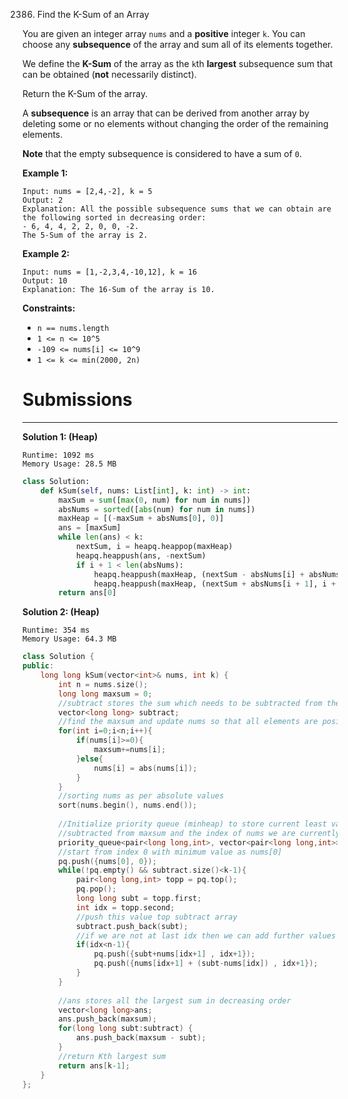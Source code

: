 2386. Find the K-Sum of an Array

You are given an integer array `nums` and a **positive** integer `k`. You can choose any **subsequence** of the array and sum all of its elements together.

We define the **K-Sum** of the array as the `k`th **largest** subsequence sum that can be obtained (**not** necessarily distinct).

Return the K-Sum of the array.

A **subsequence** is an array that can be derived from another array by deleting some or no elements without changing the order of the remaining elements.

**Note** that the empty subsequence is considered to have a sum of `0`.

 

**Example 1:**
```
Input: nums = [2,4,-2], k = 5
Output: 2
Explanation: All the possible subsequence sums that we can obtain are the following sorted in decreasing order:
- 6, 4, 4, 2, 2, 0, 0, -2.
The 5-Sum of the array is 2.
```

**Example 2:**
```
Input: nums = [1,-2,3,4,-10,12], k = 16
Output: 10
Explanation: The 16-Sum of the array is 10.
```

**Constraints:**

* `n == nums.length`
* `1 <= n <= 10^5`
* `-109 <= nums[i] <= 10^9`
* `1 <= k <= min(2000, 2n)`

# Submissions
---
**Solution 1: (Heap)**
```
Runtime: 1092 ms
Memory Usage: 28.5 MB
```
```python
class Solution:
    def kSum(self, nums: List[int], k: int) -> int:
        maxSum = sum([max(0, num) for num in nums])
        absNums = sorted([abs(num) for num in nums])
        maxHeap = [(-maxSum + absNums[0], 0)]
        ans = [maxSum]
        while len(ans) < k:
            nextSum, i = heapq.heappop(maxHeap)
            heapq.heappush(ans, -nextSum)
            if i + 1 < len(absNums):
                heapq.heappush(maxHeap, (nextSum - absNums[i] + absNums[i + 1], i + 1))
                heapq.heappush(maxHeap, (nextSum + absNums[i + 1], i + 1))
        return ans[0]
```

**Solution 2: (Heap)**
```
Runtime: 354 ms
Memory Usage: 64.3 MB
```
```c++
class Solution {
public:
    long long kSum(vector<int>& nums, int k) {
        int n = nums.size();
        long long maxsum = 0;
	    //subtract stores the sum which needs to be subtracted from the maximum sum
        vector<long long> subtract;
        //find the maxsum and update nums so that all elements are positive
        for(int i=0;i<n;i++){
            if(nums[i]>=0){
                maxsum+=nums[i];
            }else{
                nums[i] = abs(nums[i]);
            }
        }
        //sorting nums as per absolute values
        sort(nums.begin(), nums.end());
        
        //Initialize priority queue (minheap) to store current least value which needs to be
        //subtracted from maxsum and the index of nums we are currently at.
        priority_queue<pair<long long,int>, vector<pair<long long,int>>, greater<pair<long long,int>>> pq;
        //start from index 0 with minimum value as nums[0]
        pq.push({nums[0], 0});
        while(!pq.empty() && subtract.size()<k-1){
            pair<long long,int> topp = pq.top(); 
            pq.pop();
            long long subt = topp.first;
            int idx = topp.second;
            //push this value top subtract array
            subtract.push_back(subt);
            //if we are not at last idx then we can add further values to pq
            if(idx<n-1){
                pq.push({subt+nums[idx+1] , idx+1});
                pq.push({nums[idx+1] + (subt-nums[idx]) , idx+1});
            }
        }
        
        //ans stores all the largest sum in decreasing order
        vector<long long>ans;
        ans.push_back(maxsum);
        for(long long subt:subtract) {
            ans.push_back(maxsum - subt);
        }
        //return Kth largest sum 
        return ans[k-1];
    }
};
```

